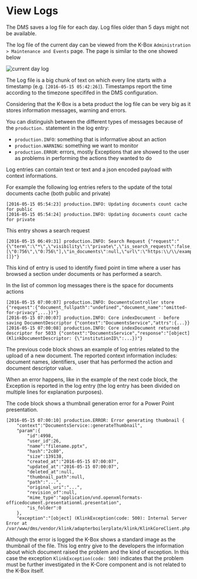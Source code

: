 # View Logs

The DMS saves a log file for each day. Log files older than 5 days might not be available.

The log file of the current day can be viewed from the K-Box `Administration > Maintenance and Events` page. The page is similar to the one showed below

![current day log](./img/log-view.png)
 
The Log file is a big chunk of text on which every line starts with a timestamp (e.g. `[2016-05-15 05:42:26]`). 
Timestamps report the time according to the timezone specififed in the DMS configuration.
 
Considering that the K-Box is a beta product the log file can be very big as it stores information messages, warning and errors.
 
You can distinguish between the different types of messages because of the `production.` statement in the log entry:
 
- `production.INFO`: something that is informative about an action
- `production.WARNING`: something we want to monitor
- `production.ERROR`: errors, mostly Exceptions that are showed to the user as problems in performing the actions they wanted to do
 
Log entries can contain text or text and a json encoded payload with context informations.
 
For example the following log entries refers to the update of the total documents cache (both public and private) 

``` 
[2016-05-15 05:54:23] production.INFO: Updating documents count cache for public  
[2016-05-15 05:54:24] production.INFO: Updating documents count cache for private
```

This entry shows a search request

``` 
[2016-05-15 06:49:31] production.INFO: Search Request {"request":"{\"term\":\"*\",\"visibility\":\"private\",\"is_search_request\":false,\"page\":1,\"limit\":12,\"filters\":null,\"facets\":null,\"on_collections\":[\"0:756\",\"0:756\"],\"in_documents\":null,\"url\":\"https:\\/\\/example.com\\/documents\\/groups\\/0\",\"query\":[]}"}
```

This kind of entry is used to identify fixed point in time where a user has browsed a section under documents or has performed a search.

In the list of common log messages there is the space for documents actions

```
[2016-05-15 07:00:07] production.INFO: DocumentsController store {"request":{"document_fullpath":"undefined","document_name":"omitted-for-privacy",...})"} 
[2016-05-15 07:00:07] production.INFO: Core indexDocument - before saving DocumentDescriptor {"context":"DocumentsService","attrs":{...}} 
[2016-05-15 07:00:08] production.INFO: Core indexDocument returned descriptor for 5033 {"context":"DocumentsService","response":"[object] (KlinkDocumentDescriptor: {\"institutionID\":...})"} 
``` 
The previous code block shows an example of log entries related to the upload of a new document. The reported context information includes: document names, identifiers, user that has performed the action and document descriptor value. 

When an error happens, like in the example of the next code block, the Exception is reported in the log entry (the log entry has been divided on multiple lines for explanation purposes).

The code block shows a thumbnail generation error for a Power Point presentation.

```
[2016-05-15 07:00:10] production.ERROR: Error generating thumbnail {
    "context":"DocumentsService::generateThumbnail",
    "param":{
        "id":4998,
        "user_id":26,
        "name":"filename.pptx",
        "hash":"2c80",
        "size":139138,
        "created_at":"2016-05-15 07:00:07",
        "updated_at":"2016-05-15 07:00:07",
        "deleted_at":null,
        "thumbnail_path":null,
        "path":"...",
        "original_uri":"...",
        "revision_of":null,
        "mime_type":"application/vnd.openxmlformats-officedocument.presentationml.presentation",
        "is_folder":0
    },
    "exception":"[object] (KlinkException(code: 500): Internal Server Error at /var/www/dms/vendor/klink/adapterboilerplate/klink/KlinkCoreClient.php:919)"} 
``` 

Although the error is logged the K-Box shows a standard image as the thumbnail of the file. This log entry give to the developers the information about which document 
raised the problem and the kind of exception. In this case the exception `KlinkException(code: 500)` indicates that the problem must be further investigated in the 
K-Core component and is not related to the K-Box itself. 
 